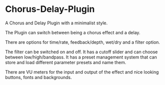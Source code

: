 # Chorus-Delay-Plugin
A Chorus and Delay Plugin with a minimalist style.

The Plugin can switch between being a chorus effect and a delay.

There are options for time/rate, feedback/depth, wet/dry and a filter option.

The filter can be switched on and off. It has a cutoff slider and can choose between low/high/bandpass.
It has a preset management system that can store and load different parameter presets and name them.

There are VU meters for the input and output of the effect and nice looking buttons, fonts and backgrounds.
